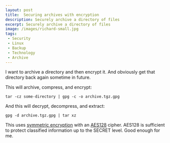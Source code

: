 ```yaml
---
layout: post
title:  Securing archives with encryption
description: Securely archive a directory of files
excerpt: Securely archive a directory of files
image: /images/richard-small.jpg
tags:
 - Security
 - Linux
 - Backup
 - Technology
 - Archive
---
```


I want to archive a directory and then encrypt it. And obviously get that directory back again sometime in future.

This will archive, compress, and encrypt:

```
tar -cz some-directory | gpg -c -o archive.tgz.gpg
```

And this will decrypt, decompress, and extract:

```
gpg -d archive.tgz.gpg | tar xz
```

This uses [symmetric encryption](https://en.wikipedia.org/wiki/Symmetric-key_algorithm) with an [AES128](https://en.wikipedia.org/wiki/Advanced_Encryption_Standard) cipher. AES128 is sufficient to protect classified information up to the SECRET level. Good enough for me.


